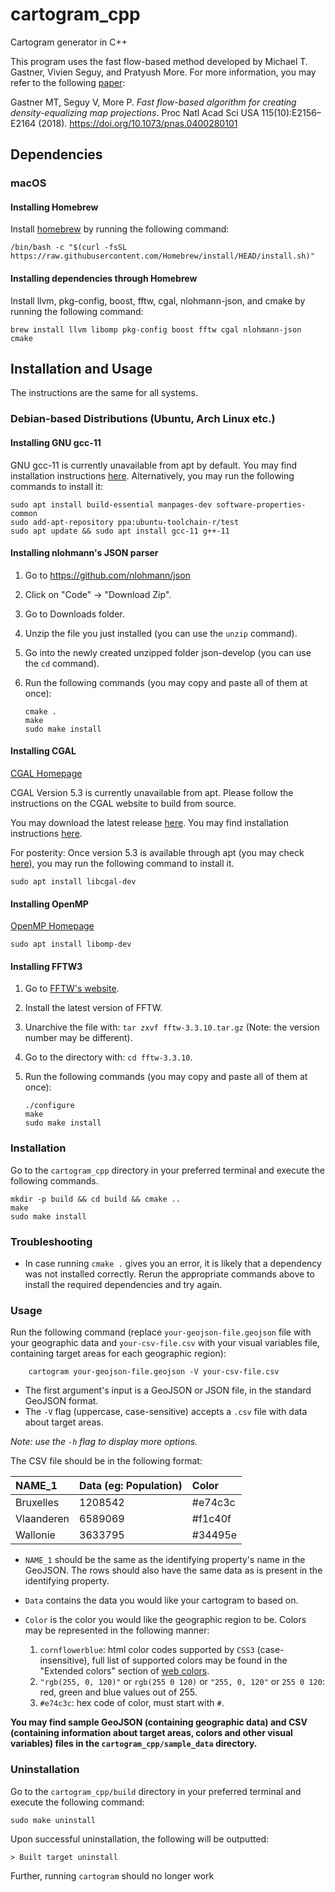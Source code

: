 # cartogram_cpp

Cartogram generator in C++

This program uses the fast flow-based method developed by Michael T. Gastner, Vivien Seguy, and Pratyush More. For more information, you may refer to the following [paper](https://www.pnas.org/content/115/10/E2156):

Gastner MT, Seguy V, More P. _Fast flow-based algorithm for creating density-equalizing map projections_. Proc Natl Acad Sci USA 115(10):E2156–E2164 (2018). <https://doi.org/10.1073/pnas.0400280101>

## Dependencies

### macOS

#### Installing Homebrew

Install [homebrew](brew.sh) by running the following command:

    /bin/bash -c "$(curl -fsSL https://raw.githubusercontent.com/Homebrew/install/HEAD/install.sh)"

#### Installing dependencies through Homebrew

Install llvm, pkg-config, boost, fftw, cgal, nlohmann-json, and cmake by running the following command:

    brew install llvm libomp pkg-config boost fftw cgal nlohmann-json cmake

## Installation and Usage

The instructions are the same for all systems.

### Debian-based Distributions (Ubuntu, Arch Linux etc.)

#### Installing GNU gcc-11

GNU gcc-11 is currently unavailable from apt by default. You may find installation instructions [here](https://lindevs.com/install-gcc-on-ubuntu/). Alternatively, you may run the following commands to install it:

    sudo apt install build-essential manpages-dev software-properties-common
    sudo add-apt-repository ppa:ubuntu-toolchain-r/test
    sudo apt update && sudo apt install gcc-11 g++-11

#### Installing nlohmann's JSON parser

1.  Go to <https://github.com/nlohmann/json>
2.  Click on "Code" -> "Download Zip".
3.  Go to Downloads folder.
4.  Unzip the file you just installed (you can use the `unzip` command).
5.  Go into the newly created unzipped folder json-develop (you can use the `cd` command).
6.  Run the following commands (you may copy and paste all of them at once):

        cmake .
        make
        sudo make install

#### Installing CGAL

[CGAL Homepage](https://www.cgal.org/)

CGAL Version 5.3 is currently unavailable from apt. Please follow the instructions on the CGAL website to build from source.

You may download the latest release [here](https://github.com/CGAL/cgal/releases). You may find installation instructions [here](https://doc.cgal.org/latest/Manual/usage.html#title4).

For posterity: Once version 5.3 is available through apt (you may check [here](https://packages.ubuntu.com/search?keywords=libcgal-dev&searchon=names&suite=impish§ion=all)), you may run the following command to install it.

    sudo apt install libcgal-dev

#### Installing OpenMP

[OpenMP Homepage](https://www.openmp.org/)

    sudo apt install libomp-dev

#### Installing FFTW3

1.  Go to [FFTW's website](http://www.fftw.org/download.html "FFTW Downloads Page").
2.  Install the latest version of FFTW.
3.  Unarchive the file with: `tar zxvf fftw-3.3.10.tar.gz` (Note: the version number may be different).
4.  Go to the directory with: `cd fftw-3.3.10`.
5.  Run the following commands (you may copy and paste all of them at once):

        ./configure
        make
        sudo make install

### Installation

Go to the `cartogram_cpp` directory in your preferred terminal and execute the following commands.

    mkdir -p build && cd build && cmake ..
    make
    sudo make install

### Troubleshooting

- In case running `cmake .` gives you an error, it is likely that a dependency was not installed correctly. Rerun the appropriate commands above to install the required dependencies and try again.

### Usage

Run the following command (replace `your-geojson-file.geojson` file with your geographic data and `your-csv-file.csv` with your visual variables file, containing target areas for each geographic region):

        cartogram your-geojson-file.geojson -V your-csv-file.csv

-   The first argument's input is a GeoJSON or JSON file, in the standard GeoJSON format.
-   The `-V` flag (uppercase, case-sensitive) accepts a `.csv` file with data about target areas.

_Note: use the `-h` flag to display more options._

The CSV file should be in the following format:

| NAME_1     | Data (eg: Population) | Color   |
| :--------- | :-------------------- | :------ |
| Bruxelles  | 1208542               | #e74c3c |
| Vlaanderen | 6589069               | #f1c40f |
| Wallonie   | 3633795               | #34495e |

-   `NAME_1` should be the same as the identifying property's name in the GeoJSON. The rows should also have the same data as is present in the identifying property.
-   `Data` contains the data you would like your cartogram to based on.
-   `Color` is the color you would like the geographic region to be. Colors may be represented in the following manner:

    1.  `cornflowerblue`: html color codes supported by `CSS3` (case-insensitive), full list of supported colors may be found in the "Extended colors" section of [web colors](https://en.wikipedia.org/wiki/Web_colors).
    2.  `"rgb(255, 0, 120)"` or `rgb(255 0 120)` or `"255, 0, 120"` or `255 0 120`: red, green and blue values out of 255.
    3.  `#e74c3c`: hex code of color, must start with `#`.

**You may find sample GeoJSON (containing geographic data) and CSV (containing information about target areas, colors and other visual variables) files in the `cartogram_cpp/sample_data` directory.**

### Uninstallation

Go to the `cartogram_cpp/build` directory in your preferred terminal and execute the following command:

    sudo make uninstall

Upon successful uninstallation, the following will be outputted:

    > Built target uninstall

Further, running `cartogram` should no longer work
